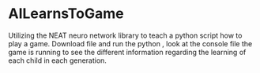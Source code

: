 # AILearnsToGame
Utilizing the NEAT neuro network library to teach a python script how to play a game. Download file and run the python , look at the console file the game is running to see the different information regarding the learning of each child in each generation.
